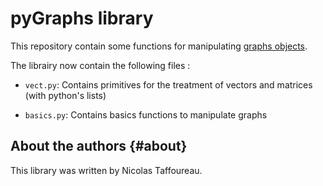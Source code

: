 # pyGraphs library

This repository contain some functions for manipulating [graphs objects](https://en.wikipedia.org/wiki/Graph_(discrete_mathematics)). 

The librairy now contain the following files :

- `vect.py`: Contains primitives for the treatment of vectors and matrices (with python's lists)

- `basics.py`: Contains basics functions to manipulate graphs


About the authors                                                  {#about}
-----------------

This library was written by Nicolas Taffoureau.
